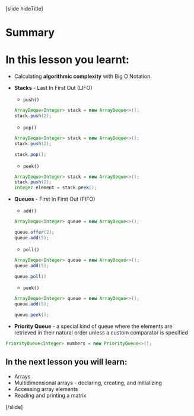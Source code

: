 [slide hideTitle]
# Summary


# In this lesson you learnt:

- Calculating **algorithmic complexity** with Big O Notation.

- **Stacks** - Last In First Out (LIFO)

    - `push()`

    ```java
    ArrayDeque<Integer> stack = new ArrayDeque<>();
    stack.push(2);
    ```
    - `pop()`

    ```java
    ArrayDeque<Integer> stack = new ArrayDeque<>();
    stack.push(2);

    stack.pop();
    ```
    - `peek()`

    ```java
    ArrayDeque<Integer> stack = new ArrayDeque<>();
    stack.push(2);
    Integer element = stack.peek();
    ```

- **Queues** - First In First Out (FIFO)
    - `add()`

    ```java
    ArrayDeque<Integer> queue = new ArrayDeque<>();

    queue.offer(2);
    queue.add(5);
    ```

    - `poll()`

    ```java
    ArrayDeque<Integer> queue = new ArrayDeque<>();
    queue.add(5);

    queue.poll()
    ```
    - `peek()`
    
    ```java
    ArrayDeque<Integer> queue = new ArrayDeque<>();
    queue.add(5);

    queue.peek();
    ```

- **Priority Queue** - a special kind of queue where the elements are retrieved in their natural order unless a custom comparator is specified

```java 
PriorityQueue<Integer> numbers = new PriorityQueue<>();
```

## In the next lesson you will learn:

- Arrays
- Multidimensional arrays - declaring, creating, and initializing
- Accessing array elements
- Reading and printing a matrix

[/slide]
